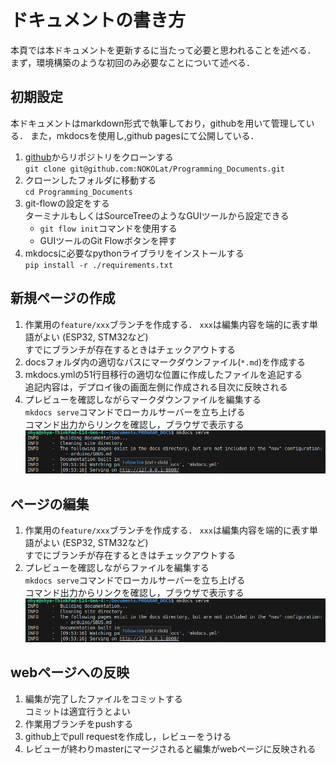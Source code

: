 # ドキュメントの書き方
本頁では本ドキュメントを更新するに当たって必要と思われることを述べる．
まず，環境構築のような初回のみ必要なことについて述べる．

## 初期設定
本ドキュメントはmarkdown形式で執筆しており，githubを用いて管理している．
また，mkdocsを使用し,github pagesにて公開している．

1. [github](https://github.com/NOKOLat/Programming_Documents)からリポジトリをクローンする  
   `git clone git@github.com:NOKOLat/Programming_Documents.git`
2. クローンしたフォルダに移動する  
    `cd Programming_Documents`
3. git-flowの設定をする  
   ターミナルもしくはSourceTreeのようなGUIツールから設定できる
    - `git flow init`コマンドを使用する  
    - GUIツールのGit Flowボタンを押す
4. mkdocsに必要なpythonライブラリをインストールする  
   `pip install -r ./requirements.txt`

## 新規ページの作成
1. 作業用の`feature/xxx`ブランチを作成する．
    `xxx`は編集内容を端的に表す単語がよい (ESP32, STM32など)  
    すでにブランチが存在するときはチェックアウトする
2. docsフォルダ内の適切なパスにマークダウンファイル(`*.md`)を作成する
3. mkdocs.ymlの51行目移行の適切な位置に作成したファイルを追記する  
    追記内容は，デプロイ後の画面左側に作成される目次に反映される
4. プレビューを確認しながらマークダウンファイルを編集する  
    `mkdocs serve`コマンドでローカルサーバーを立ち上げる  
    コマンド出力からリンクを確認し，ブラウザで表示する
    ![](./_res/res_mkdocs_serve.png)

## ページの編集
1. 作業用の`feature/xxx`ブランチを作成する．
    `xxx`は編集内容を端的に表す単語がよい (ESP32, STM32など)  
    すでにブランチが存在するときはチェックアウトする
2. プレビューを確認しながらファイルを編集する  
    `mkdocs serve`コマンドでローカルサーバーを立ち上げる  
    コマンド出力からリンクを確認し，ブラウザで表示する
    ![](./_res/res_mkdocs_serve.png)

## webページへの反映
1. 編集が完了したファイルをコミットする  
      コミットは適宜行うとよい
2. 作業用ブランチをpushする
3. github上でpull requestを作成し，レビューをうける
4. レビューが終わりmasterにマージされると編集がwebページに反映される